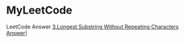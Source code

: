# MyLeetCode
LeetCode Answer
[3.Longest Substring Without Repeating Characters ](https://leetcode.com/problems/longest-substring-without-repeating-characters/)
[Answer](https://github.com/yaochengfly/MyLeetCode/blob/master/3.Longest%20Substring%20Without%20Repeating%20Characters)|
